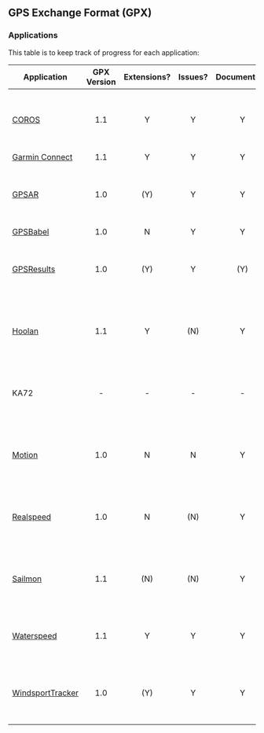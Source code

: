 ## GPS Exchange Format (GPX)

### Applications

This table is to keep track of progress for each application:

| Application                      | GPX Version | Extensions? | Issues? | Documented? | Contacted? | WIP? | Status                                                   |
| -------------------------------- | :---------: | :---------: | :-----: | :---------: | :--------: | :--: | :------------------------------------------------------- |
| [COROS](coros.md)                |     1.1     |      Y      |    Y    |      Y      |     Y      | (Y)  | Video conference with COROS is yet to be scheduled       |
| [Garmin Connect](garmin.md)      |     1.1     |      Y      |    Y    |      Y      |     N      |  N   | Todo                                                     |
| [GPSAR](gpsar.md)                |     1.0     |     (Y)     |    Y    |      Y      |     Y      | (Y)  | Agreed reader for Garmin v2. Yet to discuss GPX writer   |
| [GPSBabel](gpsbabel.md)          |     1.0     |      N      |    Y    |      Y      |     N      |  N   | Todo                                                     |
| [GPSResults](gpsresults.md)      |     1.0     |     (Y)     |    Y    |     (Y)     |     Y      | (Y)  | Agreed reader for Garmin v2. Yet to discuss GPX writer   |
| [Hoolan](hoolan.md)              |     1.1     |      Y      |   (N)   |      Y      |     Y      |  -   | Confirmed valid GPX 1.1. Minor tweaks are still possible |
| KA72                             |      -      |      -      |    -    |      -      |     Y      |  ?   | Suggested reader for Garmin v2. No feedback yet          |
| [Motion](motion.md)              |     1.0     |      N      |    N    |      Y      |     Y      |  -   | Confirmed valid GPX 1.0. No need for further changes     |
| [Realspeed](realspeed.md)        |     1.0     |      N      |   (N)   |      Y      |     -      |  -   | Almost valid GPX 1.0 but app is no longer maintained     |
| [Sailmon](sailmon.md)            |     1.1     |     (N)     |   (N)   |      Y      |     Y      |  ?   | Suggested use of Garmin v2. No feedback yet              |
| [Waterspeed](waterspeed.md)      |     1.1     |      Y      |    Y    |      Y      |     Y      | (Y)  | Positive feedback but work is yet to be scheduled        |
| [WindsportTracker](windsport.md) |     1.0     |     (Y)     |    Y    |      Y      |     Y      |  ?   | Suggested interim GPX 1.0. No feedback yet               |

